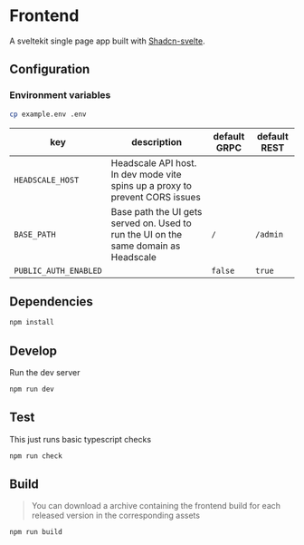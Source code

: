 # Frontend

A sveltekit single page app built with [Shadcn-svelte](https://shadcn-svelte.com/).

## Configuration

### Environment variables

```sh
cp example.env .env
```

| key                   | description                                                                         | default GRPC | default REST |
| --------------------- | ----------------------------------------------------------------------------------- | ------------ | ------------ |
| `HEADSCALE_HOST`      | Headscale API host. In dev mode vite spins up a proxy to prevent CORS issues        |              |              |
| `BASE_PATH`           | Base path the UI gets served on. Used to run the UI on the same domain as Headscale | `/`          | `/admin`     |
| `PUBLIC_AUTH_ENABLED` |                                                                                     | `false`      | `true`       |

## Dependencies

```sh
npm install
```

## Develop

Run the dev server

```sh
npm run dev
```

## Test

This just runs basic typescript checks

```sh
npm run check
```

## Build

> You can download a archive containing the frontend build for each released version in the corresponding assets

```sh
npm run build
```
